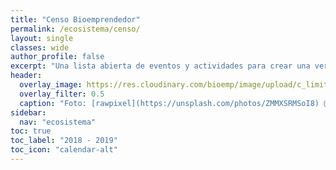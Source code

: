```yaml
---
title: "Censo Bioemprendedor"
permalink: /ecosistema/censo/
layout: single
classes: wide
author_profile: false
excerpt: "Una lista abierta de eventos y actividades para crear una verdadera comunidad de Bioemprendedores."
header:
  overlay_image: https://res.cloudinary.com/bioemp/image/upload/c_limit,f_auto,q_auto,w_1200/b2/calendario.jpg
  overlay_filter: 0.5
  caption: "Foto: [rawpixel](https://unsplash.com/photos/ZMMXSRMSoI8) @ Unsplash"
sidebar:
  nav: "ecosistema"
toc: true
toc_label: "2018 - 2019"
toc_icon: "calendar-alt"
---
```


